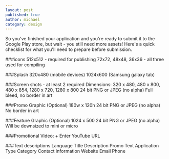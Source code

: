 ```yaml
---
layout: post
published: true
author: michael
category: design
---
```


So you've finished your application and you're ready to submit it to the Google Play store, but wait - you still need more assets!  Here's a quick checklist for what you'll need to prepare before submission.

###icons
	512x512 - required for publishing
	72x72, 48x48, 36x36 - all three used for compiling
    
###Splash
	320x480 (mobile devices)
	1024x600 (Samsung galaxy tab)
    
###Screen shots - at least 2 required
	Dimensions: 320 x 480, 480 x 800, 480 x 854, 1280 x 720, 1280 x 800
	24 bit PNG or JPEG (no alpha)
	Full bleed, no border in art
    
###Promo Graphic (Optional)
	180w x 120h
	24 bit PNG or JPEG (no alpha)
	No border in art
    
###Feature Graphic (Optional)
	1024 x 500
	24 bit PNG or JPEG (no alpha)
	Will be downsized to mini or micro
    
###Promotional Video: 
	+ Enter YouTube URL

###Text descriptions
	Language
	Title 
	Description
	Promo Text
	Application Type
	Category
	Contact information
	Website
	Email
	Phone
